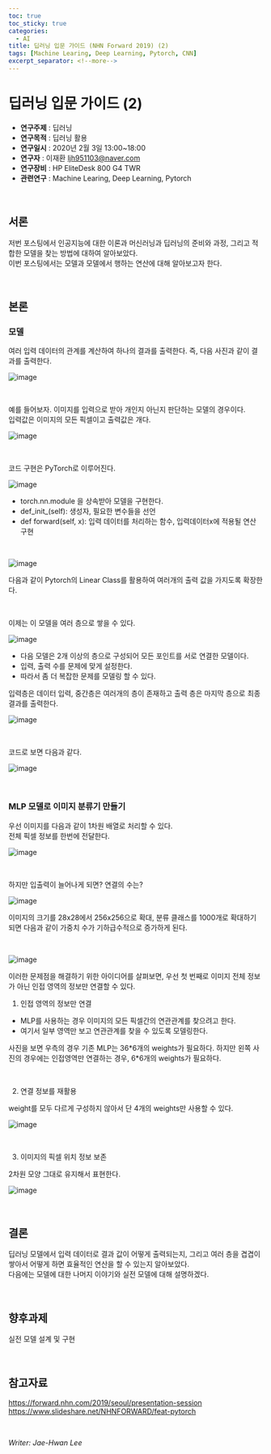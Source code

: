 ```yaml
---
toc: true
toc_sticky: true
categories:
  - AI
title: 딥러닝 입문 가이드 (NHN Forward 2019) (2)
tags: [Machine Learing, Deep Learning, Pytorch, CNN]
excerpt_separator: <!--more-->
---
```


# 딥러닝 입문 가이드 (2)
<!--more-->
* **연구주제** : 딥러닝
* **연구목적** : 딥러닝 활용
* **연구일시** : 2020년 2월 3일 13:00~18:00
* **연구자** : 이재환 <ljh951103@naver.com>
* **연구장비** : HP EliteDesk 800 G4 TWR
* **관련연구** : Machine Learing, Deep Learning, Pytorch

<br/>

## 서론

저번 포스팅에서 인공지능에 대한 이론과 머신러닝과 딥러닝의 준비와 과정, 그리고 적합한 모델을 찾는 방법에 대하여 알아보았다.  
이번 포스팅에서는 모델과 모델에서 행하는 연산에 대해 알아보고자 한다.

<br/>

## 본론

### **모델**

여러 입력 데이터의 관계를 계산하여 하나의 결과를 출력한다. 즉, 다음 사진과 같이 결과를 출력한다.

![image](https://user-images.githubusercontent.com/57826388/73741353-6b0a0100-478d-11ea-9178-4a2a93a00da5.png)

<br/>

예를 들어보자. 이미지를 입력으로 받아 개인지 아닌지 판단하는 모델의 경우이다.  
입력값은 이미지의 모든 픽셀이고 출력값은 개다.

![image](https://user-images.githubusercontent.com/57826388/73741942-a953f000-478e-11ea-97c2-20a2b3bc0516.png)

<br/>

코드 구현은 PyTorch로 이루어진다.

![image](https://user-images.githubusercontent.com/57826388/73742065-ed46f500-478e-11ea-981d-4b9a539b8725.png)

- torch.nn.module 을 상속받아 모델을 구현한다.
- def_init_(self): 생성자, 필요한 변수들을 선언
- def forward(self, x): 입력 데이터를 처리하는 함수, 입력데이터x에 적용될 연산 구현

<br/>

![image](https://user-images.githubusercontent.com/57826388/73742316-7b22e000-478f-11ea-90fb-3b0dcd0d508e.png)

다음과 같이 Pytorch의 Linear Class를 활용하여 여러개의 출력 값을 가지도록 확장한다.  

<br/>

이제는 이 모델을 여러 층으로 쌓을 수 있다.  

![image](https://user-images.githubusercontent.com/57826388/73742410-b7eed700-478f-11ea-8d3f-0c79fbbce80b.png)

- 다음 모델은 2개 이상의 층으로 구성되어 모든 포인트를 서로 연결한 모델이다.
- 입력, 출력 수를 문제에 맞게 설정한다.
- 따라서 좀 더 복잡한 문제를 모델링 할 수 있다.

입력층은 데이터 입력, 중간층은 여러개의 층이 존재하고 출력 층은 마지막 층으로 최종 결과를 출력한다.

![image](https://user-images.githubusercontent.com/57826388/73742592-10be6f80-4790-11ea-8d37-2015585756b0.png)

<br/>

코드로 보면 다음과 같다.

![image](https://user-images.githubusercontent.com/57826388/73742672-49f6df80-4790-11ea-9629-fb5e616f4baf.png)

<br/>

### **MLP 모델로 이미지 분류기 만들기**
 
우선 이미지를 다음과 같이 1차원 배열로 처리할 수 있다.  
전체 픽셀 정보를 한번에 전달한다.

![image](https://user-images.githubusercontent.com/57826388/73743002-f769f300-4790-11ea-8c86-36a2bdee5be5.png)

<br/>

하지만 입출력이 늘어나게 되면? 연결의 수는?

![image](https://user-images.githubusercontent.com/57826388/73743086-254f3780-4791-11ea-80f6-8e0f6371797c.png)

이미지의 크기를 28x28에서 256x256으로 확대, 분류 클래스를 1000개로 확대하기 되면 다음과 같이 가중치 수가 기하급수적으로 증가하게 된다.

<br/>

![image](https://user-images.githubusercontent.com/57826388/73743283-86770b00-4791-11ea-8c41-1dbef9a299d1.png)

이러한 문제점을 해결하기 위한 아이디어를 살펴보면, 우선 첫 번째로 이미지 전체 정보가 아닌 인접 영역의 정보만 연결할 수 있다.

1. 인접 영역의 정보만 연결

- MLP를 사용하는 경우 이미지의 모든 픽셀간의 연관관계를 찾으려고 한다.
- 여기서 일부 영역만 보고 연관관계를 찾을 수 있도록 모델링한다.

사진을 보면 우측의 경우 기존 MLP는 36\*6개의 weights가 필요하다. 하지만 왼쪽 사진의 경우에는 인접영역만 연결하는 경우, 6\*6개의 weights가 필요하다. 

<br/>

2. 연결 정보를 재활용

weight를 모두 다르게 구성하지 않아서 단 4개의 weights만 사용할 수 있다.

![image](https://user-images.githubusercontent.com/57826388/73744007-39943400-4793-11ea-8bc9-3145459f67c2.png)

<br/>

3. 이미지의 픽셀 위치 정보 보존

2차원 모양 그대로 유지해서 표현한다.

![image](https://user-images.githubusercontent.com/57826388/73744203-ad364100-4793-11ea-9bdd-6b2cd04c464e.png)

<br/>

## 결론

딥러닝 모델에서 입력 데이터로 결과 값이 어떻게 출력되는지, 그리고 여러 층을 겹겹이 쌓아서 어떻게 하면 효율적인 연산을 할 수 있는지 알아보았다.  
다음에는 모델에 대한 나머지 이야기와 실전 모델에 대해 설명하겠다.

<br/>

## 향후과제

실전 모델 설계 및 구현

<br/>

## 참고자료

<https://forward.nhn.com/2019/seoul/presentation-session>  
<https://www.slideshare.net/NHNFORWARD/feat-pytorch>

<br/>

*Writer: Jae-Hwan Lee*








